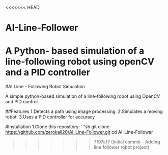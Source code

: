 <<<<<<< HEAD
# AI-Line-Follower
A Python- based simulation of a line-following robot using openCV and a PID controller
=======
#AI Liine - Following Robot Simulation

A simple python-based simulation of a line-following robot using OpenCV 
and PID control.

##Features
1.Detects a path using image processing.
2.Simulates a moving robot.
3.Uses a PID controller for accuracy

#Installation 
1.Clone this repository:
 '''sh
    git clone
    https://github.com/zerokali20/AI-Line-Follower.git
    cd AI-Line-Follower

>>>>>>> 7f97af7 (Initial commit - Adding line follower robot project)
